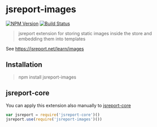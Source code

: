# jsreport-images
[![NPM Version](http://img.shields.io/npm/v/jsreport-images.svg?style=flat-square)](https://npmjs.com/package/jsreport-images)
[![Build Status](https://travis-ci.org/jsreport/jsreport-images.png?branch=master)](https://travis-ci.org/jsreport/jsreport-images)

> jsreport extension for storing static images inside the store and embedding them into templates

See https://jsreport.net/learn/images

## Installation
> npm install jsreport-images

## jsreport-core
You can apply this extension also manually to [jsreport-core](https://github.com/jsreport/jsreport-core)

```js
var jsreport = require('jsreport-core')()
jsreport.use(require('jsreport-images')())
```
